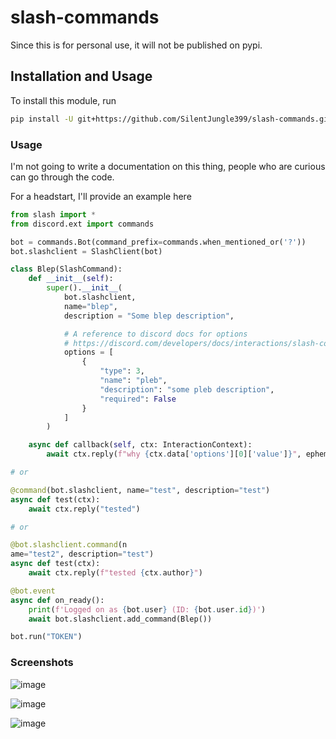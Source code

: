 # slash-commands
Since this is for personal use, it will not be published on pypi.

## Installation and Usage

To install this module, run 
```bash
pip install -U git+https://github.com/SilentJungle399/slash-commands.git
```

### Usage

I'm not going to write a documentation on this thing, people who are curious can go through the code.

For a headstart, I'll provide an example here

```py
from slash import *
from discord.ext import commands

bot = commands.Bot(command_prefix=commands.when_mentioned_or('?'))
bot.slashclient = SlashClient(bot)

class Blep(SlashCommand):
    def __init__(self):
        super().__init__(
            bot.slashclient, 
            name="blep", 
            description = "Some blep description",

            # A reference to discord docs for options
            # https://discord.com/developers/docs/interactions/slash-commands#application-command-object-application-command-option-structure
            options = [
                { 
                    "type": 3,
                    "name": "pleb",
                    "description": "some pleb description",
                    "required": False
                }
            ]
        )

    async def callback(self, ctx: InteractionContext):
        await ctx.reply(f"why {ctx.data['options'][0]['value']}", ephemeral=True)

# or

@command(bot.slashclient, name="test", description="test")
async def test(ctx):
    await ctx.reply("tested")

# or

@bot.slashclient.command(n
ame="test2", description="test")
async def test(ctx):
    await ctx.reply(f"tested {ctx.author}")

@bot.event
async def on_ready():
    print(f'Logged on as {bot.user} (ID: {bot.user.id})')
    await bot.slashclient.add_command(Blep())

bot.run("TOKEN")
```

### Screenshots
![image](https://user-images.githubusercontent.com/75272148/127775083-6722865b-b38a-4c1c-aeab-67792448224b.png)

![image](https://user-images.githubusercontent.com/75272148/127775088-8504cd9d-0b94-4e82-a683-e8acb6cc0f43.png)

![image](https://user-images.githubusercontent.com/75272148/127775094-75c435c7-6600-4a43-9433-80482692821f.png)
